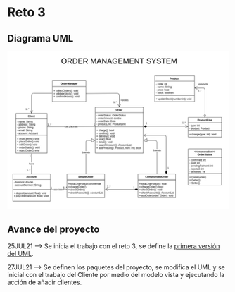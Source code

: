 # Reto 3

## Diagrama UML

![UML_Diagram](https://github.com/gasiferox/Grupo43_GustavoRomeroNocua/blob/main/Reto_3/UML/Reto_3_UML_v2.jpg)

## Avance del proyecto

25JUL21 --> Se inicia el trabajo con el reto 3, se define la [primera versión del UML](https://github.com/gasiferox/Grupo43_GustavoRomeroNocua/blob/main/UML/Reto_3UML_v1.jpg).

27JUL21 --> Se definen los paquetes del proyecto, se modifica el UML y se inicial con el trabajo del Cliente por medio del modelo vista y ejecutando la acción de añadir clientes.
